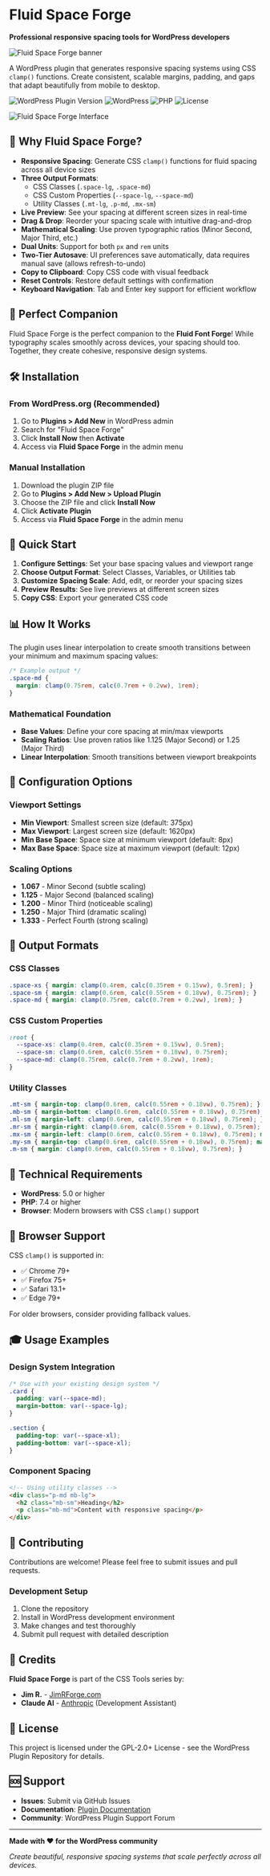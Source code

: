# Fluid Space Forge

<!-- TODO: Add JimRForge logo here - Jim needs to create it -->

**Professional responsive spacing tools for WordPress developers**

![Fluid Space Forge banner](docs/screenshots/banner.png)

A WordPress plugin that generates responsive spacing systems using CSS `clamp()` functions. Create consistent, scalable margins, padding, and gaps that adapt beautifully from mobile to desktop.

![WordPress Plugin Version](https://img.shields.io/badge/version-1.2.1-blue.svg)
![WordPress](https://img.shields.io/badge/wordpress-5.0+-green.svg)
![PHP](https://img.shields.io/badge/php-7.4+-purple.svg)
![License](https://img.shields.io/badge/license-GPL--2.0+-red.svg)

![Fluid Space Forge Interface](space.png)

## 🚀 Why Fluid Space Forge?

- **Responsive Spacing**: Generate CSS `clamp()` functions for fluid spacing across all device sizes
- **Three Output Formats**:
  - CSS Classes (`.space-lg`, `.space-md`)
  - CSS Custom Properties (`--space-lg`, `--space-md`)
  - Utility Classes (`.mt-lg`, `.p-md`, `.mx-sm`)
- **Live Preview**: See your spacing at different screen sizes in real-time
- **Drag & Drop**: Reorder your spacing scale with intuitive drag-and-drop
- **Mathematical Scaling**: Use proven typographic ratios (Minor Second, Major Third, etc.)
- **Dual Units**: Support for both `px` and `rem` units
- **Two-Tier Autosave**: UI preferences save automatically, data requires manual save (allows refresh-to-undo)
- **Copy to Clipboard**: Copy CSS code with visual feedback
- **Reset Controls**: Restore default settings with confirmation
- **Keyboard Navigation**: Tab and Enter key support for efficient workflow

## 📱 Perfect Companion

Fluid Space Forge is the perfect companion to the **Fluid Font Forge**! While typography scales smoothly across devices, your spacing should too. Together, they create cohesive, responsive design systems.

## 🛠 Installation

### From WordPress.org (Recommended)

1. Go to **Plugins > Add New** in WordPress admin
2. Search for "Fluid Space Forge"
3. Click **Install Now** then **Activate**
4. Access via **Fluid Space Forge** in the admin menu

### Manual Installation

1. Download the plugin ZIP file
2. Go to **Plugins > Add New > Upload Plugin**
3. Choose the ZIP file and click **Install Now**
4. Click **Activate Plugin**
5. Access via **Fluid Space Forge** in the admin menu

## 🎯 Quick Start

1. **Configure Settings**: Set your base spacing values and viewport range
2. **Choose Output Format**: Select Classes, Variables, or Utilities tab
3. **Customize Spacing Scale**: Add, edit, or reorder your spacing sizes
4. **Preview Results**: See live previews at different screen sizes
5. **Copy CSS**: Export your generated CSS code

## 📊 How It Works

The plugin uses linear interpolation to create smooth transitions between your minimum and maximum spacing values:

```css
/* Example output */
.space-md {
  margin: clamp(0.75rem, calc(0.7rem + 0.2vw), 1rem);
}
```

### Mathematical Foundation

- **Base Values**: Define your core spacing at min/max viewports
- **Scaling Ratios**: Use proven ratios like 1.125 (Major Second) or 1.25 (Major Third)
- **Linear Interpolation**: Smooth transitions between viewport breakpoints

## 🎨 Configuration Options

### Viewport Settings
- **Min Viewport**: Smallest screen size (default: 375px)
- **Max Viewport**: Largest screen size (default: 1620px)
- **Min Base Space**: Space size at minimum viewport (default: 8px)
- **Max Base Space**: Space size at maximum viewport (default: 12px)

### Scaling Options
- **1.067** - Minor Second (subtle scaling)
- **1.125** - Major Second (balanced scaling)
- **1.200** - Minor Third (noticeable scaling)
- **1.250** - Major Third (dramatic scaling)
- **1.333** - Perfect Fourth (strong scaling)

## 💼 Output Formats

### CSS Classes
```css
.space-xs { margin: clamp(0.4rem, calc(0.35rem + 0.15vw), 0.5rem); }
.space-sm { margin: clamp(0.6rem, calc(0.55rem + 0.18vw), 0.75rem); }
.space-md { margin: clamp(0.75rem, calc(0.7rem + 0.2vw), 1rem); }
```

### CSS Custom Properties
```css
:root {
  --space-xs: clamp(0.4rem, calc(0.35rem + 0.15vw), 0.5rem);
  --space-sm: clamp(0.6rem, calc(0.55rem + 0.18vw), 0.75rem);
  --space-md: clamp(0.75rem, calc(0.7rem + 0.2vw), 1rem);
}
```

### Utility Classes
```css
.mt-sm { margin-top: clamp(0.6rem, calc(0.55rem + 0.18vw), 0.75rem); }
.mb-sm { margin-bottom: clamp(0.6rem, calc(0.55rem + 0.18vw), 0.75rem); }
.ml-sm { margin-left: clamp(0.6rem, calc(0.55rem + 0.18vw), 0.75rem); }
.mr-sm { margin-right: clamp(0.6rem, calc(0.55rem + 0.18vw), 0.75rem); }
.mx-sm { margin-left: clamp(0.6rem, calc(0.55rem + 0.18vw), 0.75rem); margin-right: clamp(0.6rem, calc(0.55rem + 0.18vw), 0.75rem); }
.my-sm { margin-top: clamp(0.6rem, calc(0.55rem + 0.18vw), 0.75rem); margin-bottom: clamp(0.6rem, calc(0.55rem + 0.18vw), 0.75rem); }
.m-sm { margin: clamp(0.6rem, calc(0.55rem + 0.18vw), 0.75rem); }
```

## 🔧 Technical Requirements

- **WordPress**: 5.0 or higher
- **PHP**: 7.4 or higher
- **Browser**: Modern browsers with CSS `clamp()` support

## 🚨 Browser Support

CSS `clamp()` is supported in:
- ✅ Chrome 79+
- ✅ Firefox 75+
- ✅ Safari 13.1+
- ✅ Edge 79+

For older browsers, consider providing fallback values.

## 🎓 Usage Examples

### Design System Integration
```css
/* Use with your existing design system */
.card {
  padding: var(--space-md);
  margin-bottom: var(--space-lg);
}

.section {
  padding-top: var(--space-xl);
  padding-bottom: var(--space-xl);
}
```

### Component Spacing
```html
<!-- Using utility classes -->
<div class="p-md mb-lg">
  <h2 class="mb-sm">Heading</h2>
  <p class="mb-md">Content with responsive spacing</p>
</div>
```

## 🤝 Contributing

Contributions are welcome! Please feel free to submit issues and pull requests.

### Development Setup
1. Clone the repository
2. Install in WordPress development environment
3. Make changes and test thoroughly
4. Submit pull request with detailed description


## 🙏 Credits

**Fluid Space Forge** is part of the CSS Tools series by:
- **Jim R.** - [JimRForge.com](https://jimrforge.com)
- **Claude AI** - [Anthropic](https://anthropic.com) (Development Assistant)

## 📄 License

This project is licensed under the GPL-2.0+ License - see the WordPress Plugin Repository for details.

## 🆘 Support

- **Issues**: Submit via GitHub Issues
- **Documentation**: [Plugin Documentation](https://jimrforge.com)
- **Community**: WordPress Plugin Support Forum

---

**Made with ❤️ for the WordPress community**

*Create beautiful, responsive spacing systems that scale perfectly across all devices.*